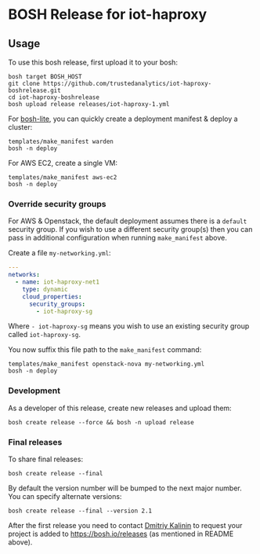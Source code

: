 # BOSH Release for iot-haproxy 

## Usage

To use this bosh release, first upload it to your bosh:

```
bosh target BOSH_HOST
git clone https://github.com/trustedanalytics/iot-haproxy-boshrelease.git
cd iot-haproxy-boshrelease
bosh upload release releases/iot-haproxy-1.yml
```

For [bosh-lite](https://github.com/cloudfoundry/bosh-lite), you can quickly create a deployment manifest & deploy a cluster:

```
templates/make_manifest warden
bosh -n deploy
```

For AWS EC2, create a single VM:

```
templates/make_manifest aws-ec2
bosh -n deploy
```

### Override security groups

For AWS & Openstack, the default deployment assumes there is a `default` security group. If you wish to use a different security group(s) then you can pass in additional configuration when running `make_manifest` above.

Create a file `my-networking.yml`:

``` yaml
---
networks:
  - name: iot-haproxy-net1
    type: dynamic
    cloud_properties:
      security_groups:
        - iot-haproxy-sg
```

Where `- iot-haproxy-sg` means you wish to use an existing security group called `iot-haproxy-sg`.

You now suffix this file path to the `make_manifest` command:

```
templates/make_manifest openstack-nova my-networking.yml
bosh -n deploy
```

### Development

As a developer of this release, create new releases and upload them:

```
bosh create release --force && bosh -n upload release
```

### Final releases

To share final releases:

```
bosh create release --final
```

By default the version number will be bumped to the next major number. You can specify alternate versions:


```
bosh create release --final --version 2.1
```

After the first release you need to contact [Dmitriy Kalinin](mailto://dkalinin@pivotal.io) to request your project is added to https://bosh.io/releases (as mentioned in README above).
